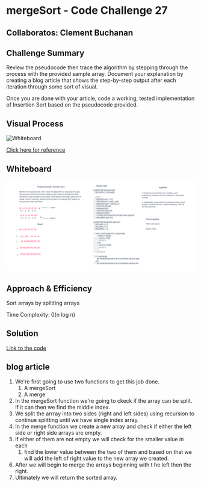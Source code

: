 # mergeSort - Code Challenge 27

## Collaboratos: Clement Buchanan

## Challenge Summary
Review the pseudocode then trace the algorithm by stepping through the process with the provided sample array. Document your explanation by creating a blog article that shows the step-by-step output after each iteration through some sort of visual.

Once you are done with your article, code a working, tested implementation of Insertion Sort based on the pseudocode provided.

## Visual Process
![Whiteboard](https://upload.wikimedia.org/wikipedia/commons/c/cc/Merge-sort-example-300px.gif)

[Click here for reference](https://www.google.com/url?sa=i&url=https%3A%2F%2Fen.wikipedia.org%2Fwiki%2FMerge_sort&psig=AOvVaw3KstEWCqadB5Esd38VkvUu&ust=1621732962995000&source=images&cd=vfe&ved=0CAIQjRxqFwoTCICUiZ6Q3PACFQAAAAAdAAAAABAJ)


## Whiteboard
![](assets/Merge%20Sort.png)

## Approach & Efficiency

Sort arrays by splitting arrays

Time Complexity: 0(n log n)


## Solution
[Link to the code](https://github.com/ClementBuchanan/InsertionSort/blob/main/index.js)


## blog article

1. We're first going to use two functions to get this job done.
   1. A mergeSort
   2. A merge
2. In the mergeSort function we're going to ckeck if the array can be split. If it can then we find the middle index.
3. We split the arrray into two sides (right and left sides) using recursion to continue splitting until we have single index array.
4. In the merge function we create a new array and check if either the left side or right side arrays are empty.
5. if either of them are not empty we will check for the smaller value in each
   1. find the lower value between the two of them and based on that we will add the left of right value to the new array we created.
6. After we will begin to merge the arrays beginning with t he left then the right.
7. Ultimately we will return the sorted array. 
